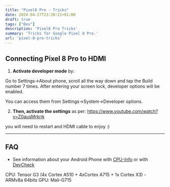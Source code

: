 ```yaml
---
title: "Pixel8 Pro - Tricks"
date: 2024-04-27T23:20:21+01:00
draft: true
tags: ["Dev"]
description: 'Pixel8 Pro Tricks'
summary: 'Tricks for Google Pixel 8 Pro.'
url: 'pixel-8-pro-tricks'
---
```



## Connecting Pixel 8 Pro to HDMI

1. **Activate developer mode** by: 

Go to Settings->About phone, scroll all the way down and tap the Build number 7 times. After entering your screen lock, developer options will be enabled.

You can access them from Settings->System->Developer options. 

2. **Then, activate the settings** as per: https://www.youtube.com/watch?v=Z0ausMrkrik

you will need to restart and HDMI cable to enjoy :)

---

## FAQ

* See information about your Android Phone with [CPU-Info](https://play.google.com/store/apps/details?id=com.kgurgul.cpuinfo&hl=es) or with [DevCheck]()

CPU: Tensor G3 (4x Cortex A510 + 4xCortex A715 + 1x Cortex X3) - ARMv8a 64bits
GPU: Mali-G715